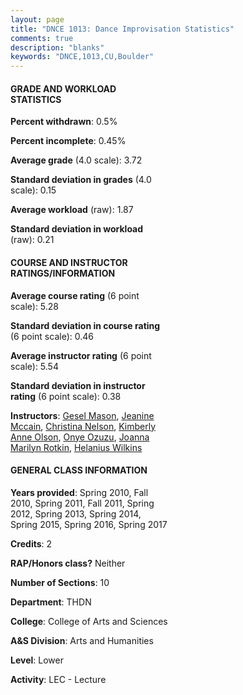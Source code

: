 ```yaml
---
layout: page
title: "DNCE 1013: Dance Improvisation Statistics"
comments: true
description: "blanks"
keywords: "DNCE,1013,CU,Boulder"
---
```

<head>
<script src="https://ajax.googleapis.com/ajax/libs/jquery/2.1.3/jquery.min.js"></script>
<script src="https://dl.dropboxusercontent.com/s/pc42nxpaw1ea4o9/highcharts.js?dl=0"></script>
<!-- <script src="../assets/js/highcharts.js"></script> -->
<style type="text/css">@font-face {
	font-family: "Bebas Neue";
	src: url(https://www.filehosting.org/file/details/544349/BebasNeue Regular.otf) format("opentype");
	}
	h1.Bebas { 
		font-family: "Bebas Neue", Verdana, Tahoma;
	}
</style>
</head>
<body>
	<div id="container" style="float: right; width: 45%; height: 88%; margin-left: 2.5%; margin-right: 2.5%;"></div>
	<script language="JavaScript">
		$(document).ready(function() {
		var chart = {type: 'column'};
		var title = {text: 'Grade Distribution'};
		var xAxis = {categories: ['A','B','C','D','F'],crosshair: true};
		var yAxis = {min: 0,title: {text: 'Percentage'}};
		var tooltip = {headerFormat: '<center><b><span style="font-size:20px">{point.key}</span></b></center>',
		               pointFormat: '<td style="padding:0"><b>{point.y:.1f}%</b></td>',
		               footerFormat: '</table>',shared: true,useHTML: true};
		var plotOptions = {column: {pointPadding: 0.0,borderWidth: 0}};  
		var credits = {enabled: false};var series= [{name: 'Percent',data: [82.84,13.3,3.09,0.38,0.38,]}];
		var json = {};
		json.chart = chart;
		json.title = title;
		json.tooltip = tooltip;
		json.xAxis = xAxis;
		json.yAxis = yAxis;  
		json.series = series;
		json.plotOptions = plotOptions;  
		json.credits = credits;
		$('#container').highcharts(json);
	});
	</script>
</body>
			   
#### GRADE AND WORKLOAD STATISTICS

**Percent withdrawn**: 0.5%

**Percent incomplete**: 0.45%

**Average grade** (4.0 scale): 3.72

**Standard deviation in grades** (4.0 scale): 0.15

**Average workload** (raw): 1.87

**Standard deviation in workload** (raw): 0.21

#### COURSE AND INSTRUCTOR RATINGS/INFORMATION

**Average course rating** (6 point scale): 5.28

**Standard deviation in course rating** (6 point scale): 0.46

**Average instructor rating** (6 point scale): 5.54

**Standard deviation in instructor rating** (6 point scale): 0.38

**Instructors**: <a href='../../instructors/Gesel_Mason'>Gesel Mason</a>, <a href='../../instructors/Jeanine_Mccain'>Jeanine Mccain</a>, <a href='../../instructors/Christina_Nelson'>Christina Nelson</a>, <a href='../../instructors/Kimberly_Anne_Olson'>Kimberly Anne Olson</a>, <a href='../../instructors/Onye_Ozuzu'>Onye Ozuzu</a>, <a href='../../instructors/Joanna_Marilyn_Rotkin'>Joanna Marilyn Rotkin</a>, <a href='../../instructors/Helanius_Wilkins'>Helanius Wilkins</a>

#### GENERAL CLASS INFORMATION

**Years provided**: Spring 2010, Fall 2010, Spring 2011, Fall 2011, Spring 2012, Spring 2013, Spring 2014, Spring 2015, Spring 2016, Spring 2017

**Credits**: 2

**RAP/Honors class?** Neither

**Number of Sections**: 10

**Department**: THDN

**College**: College of Arts and Sciences

**A&S Division**: Arts and Humanities

**Level**: Lower

**Activity**: LEC - Lecture
